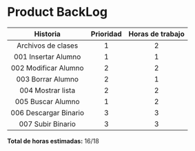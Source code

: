 # Product BackLog

Historia | Prioridad | Horas de trabajo
   :--:|:--:|:--:
Archivos de clases|1|2
001 Insertar Alumno|1|1
002 Modificar Alumno|2|2
003 Borrar Alumno|2|1
004 Mostrar lista|2|2
005 Buscar Alumno|1|2
006 Descargar Binario|3|3
007 Subir Binario|3|3

**Total de horas estimadas:** 16/18


